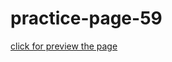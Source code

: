 # practice-page-59
[click for preview the page](https://erdogansenturk.github.io/practice-page-59/)
